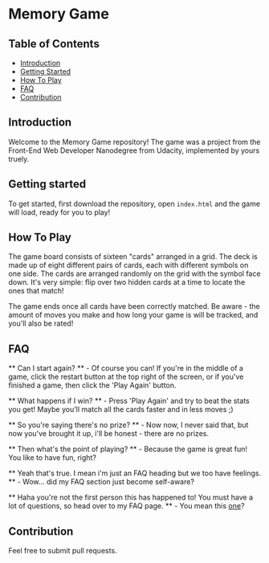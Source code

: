 # Memory Game

## Table of Contents

* [Introduction](#introduction)
* [Getting Started](#getting-started)
* [How To Play](#how-to-play)
* [FAQ](#faq)
* [Contribution](#contribution)

## Introduction

Welcome to the Memory Game repository! The game was a project from the Front-End Web Developer Nanodegree from Udacity, implemented by yours truely.

## Getting started

To get started, first download the repository, open `index.html` and the game will load, ready for you to play!

## How To Play

The game board consists of sixteen "cards" arranged in a grid. The deck is made up of eight different pairs of cards, each with different symbols on one side. The cards are arranged randomly on the grid with the symbol face down. It's very simple: flip over two hidden cards at a time to locate the ones that match!

The game ends once all cards have been correctly matched. Be aware - the amount of moves you make and how long your game is will be tracked, and you'll also be rated!

## FAQ

** Can I start again? ** -
Of course you can! If you're in the middle of a game, click the restart button at the top right of the screen, or if you've finished a game, then click the 'Play Again' button.

** What happens if I win? ** - Press 'Play Again' and try to beat the stats you get! Maybe you'll match all the cards faster and in less moves ;)

** So you're saying there's no prize? ** - Now now, I never said that, but now you've brought it up, i'll be honest - there are no prizes.

** Then what's the point of playing? ** - Because the game is great fun! You like to have fun, right?

** Yeah that's true. I mean i'm just an FAQ heading but we too have feelings. ** - Wow... did my FAQ section just become self-aware?

** Haha you're not the first person this has happened to! You must have a lot of questions, so head over to my FAQ page. ** - You mean this [one](#faq)?


## Contribution

Feel free to submit pull requests. 
